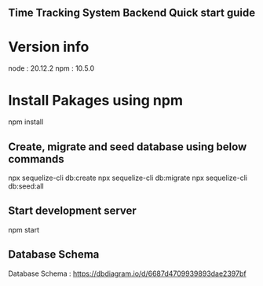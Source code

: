 ## Time Tracking System Backend Quick start guide

# Version info

node : 20.12.2
npm : 10.5.0

# Install Pakages using npm

npm install

## Create, migrate and seed database using below commands

npx sequelize-cli db:create
npx sequelize-cli db:migrate
npx sequelize-cli db:seed:all

## Start development server

npm start

## Database Schema

Database Schema : https://dbdiagram.io/d/6687d4709939893dae2397bf



